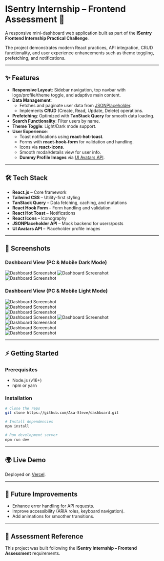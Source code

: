 # ISentry Internship – Frontend Assessment 🚀

A responsive mini-dashboard web application built as part of the **ISentry Frontend Internship Practical Challenge**.

The project demonstrates modern React practices, API integration, CRUD functionality, and user experience enhancements such as theme toggling, prefetching, and notifications.

---

## ✨ Features

- **Responsive Layout**: Sidebar navigation, top navbar with logo/profile/theme toggle, and adaptive main content.
- **Data Management**:
  - Fetches and paginate user data from [JSONPlaceholder](https://jsonplaceholder.typicode.com/).
  - Implements **CRUD** (Create, Read, Update, Delete) operations.
- **Prefetching**: Optimized with **TanStack Query** for smooth data loading.
- **Search Functionality**: Filter users by name.
- **Theme Toggle**: Light/Dark mode support.
- **User Experience**:
  - Toast notifications using **react-hot-toast**.
  - Forms with **react-hook-form** for validation and handling.
  - Icons via **react-icons**.
  - Smooth modal/details view for user info.
  - **Dummy Profile Images** via [UI Avatars API](https://ui-avatars.com/).

---

## 🛠️ Tech Stack

- **React.js** – Core framework
- **Tailwind CSS** – Utility-first styling
- **TanStack Query** – Data fetching, caching, and mutations
- **React Hook Form** – Form handling and validation
- **React Hot Toast** – Notifications
- **React Icons** – Iconography
- **JSONPlaceholder API** – Mock backend for users/posts
- **UI Avatars API** – Placeholder profile images

---

## 📸 Screenshots

### Dashboard View (PC & Mobile Dark Mode)

![Dashboard Screenshot](./public/pc_dark1.png)
![Dashboard Screenshot](./public/mb_dark1.png)
![Dashboard Screenshot](./public/mb_dark2.png)

### Dashboard View (PC & Mobile Light Mode)

![Dashboard Screenshot](./public/pc_light1.png)  
![Dashboard Screenshot](./public/pc_light2.png)  
![Dashboard Screenshot](./public/pc_light3.png)  
![Dashboard Screenshot](./public/pc_light4.png)
![Dashboard Screenshot](./public/mb_light1.png)  
![Dashboard Screenshot](./public/mb_light2.png)  
![Dashboard Screenshot](./public/mb_light3.png)  
![Dashboard Screenshot](./public/mb_light4.png)

---

## ⚡ Getting Started

### Prerequisites

- Node.js (v16+)
- npm or yarn

### Installation

```bash
# Clone the repo
git clone https://github.com/Asa-Steve/dashboard.git

# Install dependencies
npm install

# Run development server
npm run dev
```

---

## 🌍 Live Demo

Deployed on [Vercel](https://dashboard-plum-chi.vercel.app/interns).

---

## 🚀 Future Improvements

- Enhance error handling for API requests.
- Improve accessibility (ARIA roles, keyboard navigation).
- Add animations for smoother transitions.

---

## 📌 Assessment Reference

This project was built following the **ISentry Internship – Frontend Assessment** requirements.
